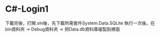 # C#-Login1


下載完後，打開.sln後，先下載所需套件System.Data.SQLite
執行一次後。在 bin資料夾 -> Debug資料夾 -> 把Data.db資料庫複製到裡面

